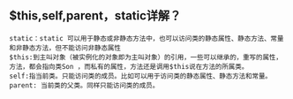  ## $this,self,parent，static详解？
 ```text
 static：static 可以用于静态或非静态方法中，也可以访问类的静态属性、静态方法、常量和非静态方法，但不能访问非静态属性
 $this:到主叫对象（被实例化的对象即为主叫对象）的引用，一些可以继承的，重写的属性，方法，都会指向类Son ，而私有的属性，方法还是调用$this说在方法的所属类。
 self:指当前类。只能访问类的成员。比如可以用于访问类的静态属性、静态方法和常量。
 parent: 当前类的父类。同样只能访问类的成员。
 ```
